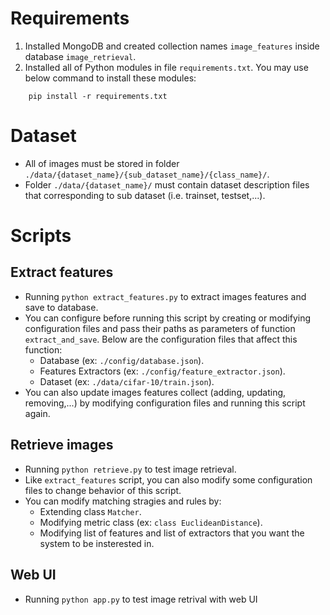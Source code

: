 # Requirements
1. Installed MongoDB and created collection names `image_features` inside database `image_retrieval`.
2. Installed all of Python modules in file `requirements.txt`. You may use below command to install these modules:
```
    pip install -r requirements.txt
```
# Dataset
- All of images must be stored in folder `./data/{dataset_name}/{sub_dataset_name}/{class_name}/`.
- Folder `./data/{dataset_name}/` must contain dataset description files that corresponding to sub dataset (i.e. trainset, testset,...).
# Scripts
## Extract features
- Running `python extract_features.py` to extract images features and save to database.
- You can configure before running this script by creating or modifying configuration files and pass their paths as parameters of function `extract_and_save`. Below are the configuration files that affect this function:
    + Database (ex: `./config/database.json`).
    + Features Extractors (ex: `./config/feature_extractor.json`).
    + Dataset (ex: `./data/cifar-10/train.json`).
- You can also update images features collect (adding, updating, removing,...) by modifying configuration files and running this script again.
## Retrieve images
- Running `python retrieve.py` to test image retrieval.
- Like `extract_features` script, you can also modify some configuration files to change behavior of this script.
- You can modify matching stragies and rules by:
    + Extending class `Matcher`.
    + Modifying metric class (ex: `class EuclideanDistance`).
    + Modifying list of features and list of extractors that you want the system to be insterested in.

## Web UI
- Running `python app.py` to test image retrival with web UI